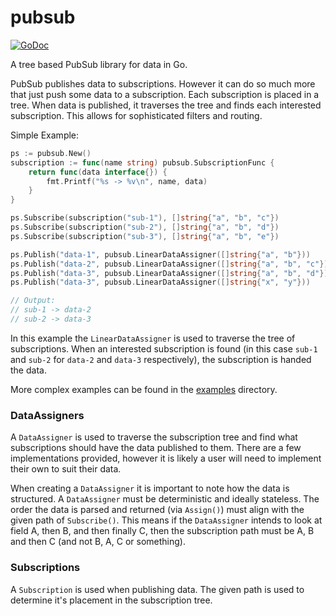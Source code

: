 # pubsub
[![GoDoc][go-doc-badge]][go-doc]

A tree based PubSub library for data in Go.

PubSub publishes data to subscriptions. However it can do so much more that just push some data to a subscription.  Each subscription is placed in a tree. When data is published, it traverses the tree and finds each interested subscription. This allows for sophisticated filters and routing.

Simple Example:
```go
ps := pubsub.New()
subscription := func(name string) pubsub.SubscriptionFunc {
	return func(data interface{}) {
		fmt.Printf("%s -> %v\n", name, data)
	}
}

ps.Subscribe(subscription("sub-1"), []string{"a", "b", "c"})
ps.Subscribe(subscription("sub-2"), []string{"a", "b", "d"})
ps.Subscribe(subscription("sub-3"), []string{"a", "b", "e"})

ps.Publish("data-1", pubsub.LinearDataAssigner([]string{"a", "b"}))
ps.Publish("data-2", pubsub.LinearDataAssigner([]string{"a", "b", "c"}))
ps.Publish("data-3", pubsub.LinearDataAssigner([]string{"a", "b", "d"}))
ps.Publish("data-3", pubsub.LinearDataAssigner([]string{"x", "y"}))

// Output:
// sub-1 -> data-2
// sub-2 -> data-3
```

In this example the `LinearDataAssigner` is used to traverse the tree of subscriptions. When an interested subscription is found (in this case `sub-1` and `sub-2` for `data-2` and `data-3` respectively), the subscription is handed the data.

More complex examples can be found in the [examples](https://github.com/apoydence/pubsub/tree/master/examples) directory.

### DataAssigners
A `DataAssigner` is used to traverse the subscription tree and find what subscriptions should have the data published to them. There are a few implementations provided, however it is likely a user will need to implement their own to suit their data.

When creating a `DataAssigner` it is important to note how the data is structured. A `DataAssigner` must be deterministic and ideally stateless. The order the data is parsed and returned (via `Assign()`) must align with the given path of `Subscribe()`.
This means if the `DataAssigner` intends to look at field A, then B, and then finally C, then the subscription path must be A, B and then C (and not B, A, C or something).

### Subscriptions
A `Subscription` is used when publishing data. The given path is used to determine it's placement in the subscription tree.

[go-doc-badge]:             https://godoc.org/github.com/apoydence/pubsub?status.svg
[go-doc]:                   https://godoc.org/github.com/apoydence/pubsub
